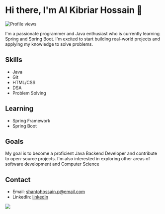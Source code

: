 # Hi there, I'm Al Kibriar Hossain 👋
![Profile views](https://gpvc.arturio.dev/hello)  

I'm a passionate programmer and Java enthusiast who is currently learning Spring and Spring Boot. I'm excited to start building real-world projects and applying my knowledge to solve problems.

## Skills

- Java
- Git
- HTML/CSS
- DSA
- Problem Solving

## Learning

- Spring Framework
- Spring Boot

## Goals

My goal is to become a proficient Java Backend Developer and contribute to open-source projects. I'm also interested in exploring other areas of software development and Computer Science

## Contact

- Email: shantohossain.p@email.com
- LinkedIn: [linkedin](https://www.linkedin.com/in/iamkhs/)


![](https://leetcard.jacoblin.cool/iamkhs?ext=heatmap)
